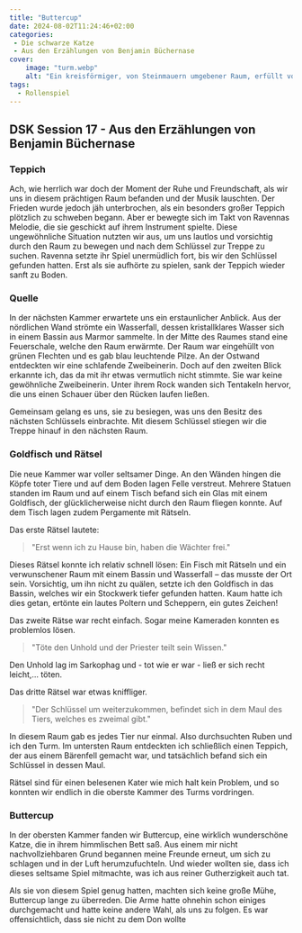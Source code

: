 ```yaml
---
title: "Buttercup"
date: 2024-08-02T11:24:46+02:00
categories:
 - Die schwarze Katze
 - Aus den Erzählungen von Benjamin Büchernase
cover:
    image: "turm.webp"
    alt: "Ein kreisförmiger, von Steinmauern umgebener Raum, erfüllt von magischer Atmosphäre. Zwei Treppen führen nach oben, links und rechts des Raumes. In der Mitte brennt ein Feuer in einer steinernen Feuerstelle, umgeben von leuchtenden blauen Pilzen und Kletterpflanzen, die die Wände erklimmen. Eine kleine Wasserfläche mit sanften Wellen und Stufen liegt am oberen Ende des Raumes. Rechts neben der Feuerstelle steht ein runder Tisch mit einem dekorativen Gegenstand, während links ein kleiner Brunnen plätschert. Der Raum strahlt Ruhe und magische Mystik aus, ein versteckter Rückzugsort inmitten der Natur."
tags:
  - Rollenspiel
---
```


## DSK Session 17 - Aus den Erzählungen von Benjamin Büchernase

### Teppich

Ach, wie herrlich war doch der Moment der Ruhe und Freundschaft, als wir uns in diesem prächtigen Raum befanden und der Musik lauschten. Der Frieden wurde jedoch jäh unterbrochen, als ein besonders großer Teppich plötzlich zu schweben begann. Aber er bewegte sich im Takt von Ravennas Melodie, die sie geschickt auf ihrem Instrument spielte. Diese ungewöhnliche Situation nutzten wir aus, um uns lautlos und vorsichtig durch den Raum zu bewegen und nach dem Schlüssel zur Treppe zu suchen. Ravenna setzte ihr Spiel unermüdlich fort, bis wir den Schlüssel gefunden hatten. Erst als sie aufhörte zu spielen, sank der Teppich wieder sanft zu Boden.

### Quelle

In der nächsten Kammer erwartete uns ein erstaunlicher Anblick. Aus der nördlichen Wand strömte ein Wasserfall, dessen kristallklares Wasser sich in einem Bassin aus Marmor sammelte. In der Mitte des Raumes stand eine Feuerschale, welche den Raum erwärmte. Der Raum war eingehüllt von grünen Flechten und es gab blau leuchtende Pilze. An der Ostwand entdeckten wir eine schlafende Zweibeinerin. Doch auf den zweiten Blick erkannte ich, das da mit ihr etwas vermutlich nicht stimmte. Sie war keine gewöhnliche Zweibeinerin. Unter ihrem Rock wanden sich Tentakeln hervor, die uns einen Schauer über den Rücken laufen ließen. 

Gemeinsam gelang es uns, sie zu besiegen, was uns den Besitz des nächsten Schlüssels einbrachte. Mit diesem Schlüssel stiegen wir die Treppe hinauf in den nächsten Raum.

### Goldfisch und Rätsel

Die neue Kammer war voller seltsamer Dinge. An den Wänden hingen die Köpfe toter Tiere und auf dem Boden lagen Felle verstreut. Mehrere Statuen standen im Raum und auf einem Tisch befand sich ein Glas mit einem Goldfisch, der glücklicherweise nicht durch den Raum fliegen konnte. Auf dem Tisch lagen zudem Pergamente mit Rätseln.

Das erste Rätsel lautete:

> "Erst wenn ich zu Hause bin, haben die Wächter frei."

Dieses Rätsel konnte ich relativ schnell lösen: Ein Fisch mit Rätseln und ein verwunschener Raum mit einem Bassin und Wasserfall – das musste der Ort sein. Vorsichtig, um ihn nicht zu quälen, setzte ich den Goldfisch in das Bassin, welches wir ein Stockwerk tiefer gefunden hatten. Kaum hatte ich dies getan, ertönte ein lautes Poltern und Scheppern, ein gutes Zeichen!

Das zweite Rätse war recht einfach. Sogar meine Kameraden konnten es problemlos lösen.

> "Töte den Unhold und der Priester teilt sein Wissen."

Den Unhold lag im Sarkophag und - tot wie er war - ließ er sich recht leicht,… töten.

Das dritte Rätsel war etwas kniffliger.

> "Der Schlüssel um weiterzukommen, befindet sich in dem Maul des Tiers, welches es zweimal gibt."

In diesem Raum gab es jedes Tier nur einmal. Also durchsuchten Ruben und ich den Turm. Im untersten Raum entdeckten ich schließlich einen Teppich, der aus einem Bärenfell gemacht war, und tatsächlich befand sich ein Schlüssel in dessen Maul.

Rätsel sind für einen belesenen Kater wie mich halt kein Problem, und so konnten wir endlich in die oberste Kammer des Turms vordringen.

### Buttercup

In der obersten Kammer fanden wir Buttercup, eine wirklich wunderschöne Katze, die in ihrem himmlischen Bett saß. Aus einem mir nicht nachvollziehbaren Grund begannen meine Freunde erneut, um sich zu schlagen und in der Luft herumzufuchteln. Und wieder wollten sie, dass ich dieses seltsame Spiel mitmachte, was ich aus reiner Gutherzigkeit auch tat.

Als sie von diesem Spiel genug hatten, machten sich keine große Mühe, Buttercup lange zu überreden. Die Arme hatte ohnehin schon einiges durchgemacht und hatte keine andere Wahl, als uns zu folgen. Es war offensichtlich, dass sie nicht zu dem Don wollte